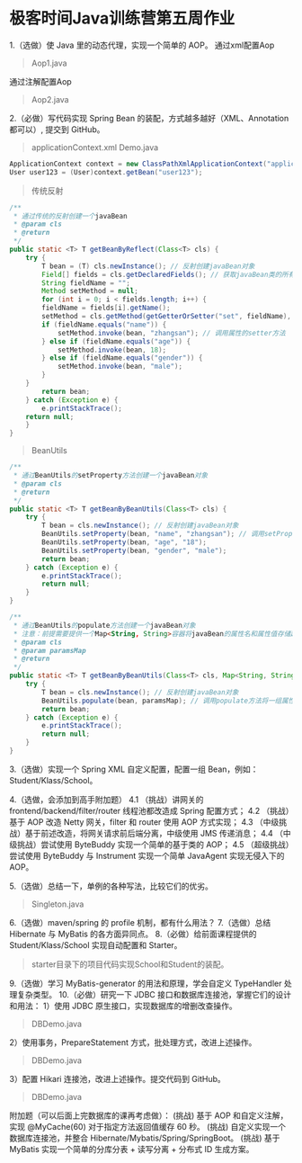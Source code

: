 # 极客时间Java训练营第五周作业

1.（选做）使 Java 里的动态代理，实现一个简单的 AOP。
通过xml配置Aop
> Aop1.java

通过注解配置Aop
> Aop2.java

2.（必做）写代码实现 Spring Bean 的装配，方式越多越好（XML、Annotation 都可以）, 提交到 GitHub。
> applicationContext.xml
Demo.java
``` java
ApplicationContext context = new ClassPathXmlApplicationContext("applicationContext.xml");
User user123 = (User)context.getBean("user123");
```


> 传统反射
``` java
/**
 * 通过传统的反射创建一个javaBean
 * @param cls
 * @return
 */
public static <T> T getBeanByReflect(Class<T> cls) {
	try {
	    T bean = (T) cls.newInstance(); // 反射创建javaBean对象
	    Field[] fields = cls.getDeclaredFields(); // 获取javaBean类的所有属性
	    String fieldName = "";
	    Method setMethod = null;
	    for (int i = 0; i < fields.length; i++) {
		fieldName = fields[i].getName();
		setMethod = cls.getMethod(getGetterOrSetter("set", fieldName), fields[i].getType()); // 获取每个属性对应的setter方法
		if (fieldName.equals("name")) {
			setMethod.invoke(bean, "zhangsan"); // 调用属性的setter方法
		} else if (fieldName.equals("age")) {
			setMethod.invoke(bean, 18);
		} else if (fieldName.equals("gender")) {
			setMethod.invoke(bean, "male");
		}
	}
	    return bean;
	} catch (Exception e) {
	    e.printStackTrace();
	return null;
	}
}
```

> BeanUtils
``` java
/**
 * 通过BeanUtils的setProperty方法创建一个javaBean对象
 * @param cls
 * @return
 */
public static <T> T getBeanByBeanUtils(Class<T> cls) {
	try {
		T bean = cls.newInstance(); // 反射创建javaBean对象
		BeanUtils.setProperty(bean, "name", "zhangsan"); // 调用setProperty方法给javaBean对象设置属性
		BeanUtils.setProperty(bean, "age", "18");
		BeanUtils.setProperty(bean, "gender", "male");
		return bean;
	} catch (Exception e) {
		e.printStackTrace();
		return null;
	}
}

/**
 * 通过BeanUtils的populate方法创建一个javaBean对象
 * 注意：前提需要提供一个Map<String, String>容器将javaBean的属性名和属性值存储起来
 * @param cls
 * @param paramsMap
 * @return
 */
public static <T> T getBeanByBeanUtils(Class<T> cls, Map<String, String> paramsMap) {
	try {
		T bean = cls.newInstance(); // 反射创建javaBean对象
		BeanUtils.populate(bean, paramsMap); // 调用populate方法将一组属性对(name-value)设置到javaBean对象上(该属性存在就设置，否则就忽略，这个做的真的好)
		return bean;
	} catch (Exception e) {
		e.printStackTrace();
		return null;
	}
}
```

3.（选做）实现一个 Spring XML 自定义配置，配置一组 Bean，例如：Student/Klass/School。

4.（选做，会添加到高手附加题）
4.1 （挑战）讲网关的 frontend/backend/filter/router 线程池都改造成 Spring 配置方式；
4.2 （挑战）基于 AOP 改造 Netty 网关，filter 和 router 使用 AOP 方式实现；
4.3 （中级挑战）基于前述改造，将网关请求前后端分离，中级使用 JMS 传递消息；
4.4 （中级挑战）尝试使用 ByteBuddy 实现一个简单的基于类的 AOP；
4.5 （超级挑战）尝试使用 ByteBuddy 与 Instrument 实现一个简单 JavaAgent 实现无侵入下的 AOP。

5.（选做）总结一下，单例的各种写法，比较它们的优劣。
> Singleton.java

6.（选做）maven/spring 的 profile 机制，都有什么用法？
7.（选做）总结 Hibernate 与 MyBatis 的各方面异同点。
8.（必做）给前面课程提供的 Student/Klass/School 实现自动配置和 Starter。
> starter目录下的项目代码实现School和Student的装配。

9.（选做）学习 MyBatis-generator 的用法和原理，学会自定义 TypeHandler 处理复杂类型。
10.（必做）研究一下 JDBC 接口和数据库连接池，掌握它们的设计和用法：
1）使用 JDBC 原生接口，实现数据库的增删改查操作。
> DBDemo.java

2）使用事务，PrepareStatement 方式，批处理方式，改进上述操作。
> DBDemo.java

3）配置 Hikari 连接池，改进上述操作。提交代码到 GitHub。
> DBDemo.java

附加题（可以后面上完数据库的课再考虑做）：
(挑战) 基于 AOP 和自定义注解，实现 @MyCache(60) 对于指定方法返回值缓存 60 秒。
(挑战) 自定义实现一个数据库连接池，并整合 Hibernate/Mybatis/Spring/SpringBoot。
(挑战) 基于 MyBatis 实现一个简单的分库分表 + 读写分离 + 分布式 ID 生成方案。
